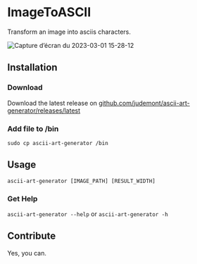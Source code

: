 # ImageToASCII
Transform an image into asciis characters.

![Capture d’écran du 2023-03-01 15-28-12](https://user-images.githubusercontent.com/96385330/222173665-57d79770-ff97-4280-898e-f8cd40b55834.png)


## Installation
### Download
Download the latest release on <a href='https://github.com/judemont/ascii-art-generator/releases/latest'>github.com/judemont/ascii-art-generator/releases/latest</a>
### Add file to /bin
`sudo cp ascii-art-generator /bin`


## Usage
`ascii-art-generator [IMAGE_PATH] [RESULT_WIDTH]`
### Get Help
`ascii-art-generator --help` or `ascii-art-generator -h`
## Contribute
Yes, you can.
